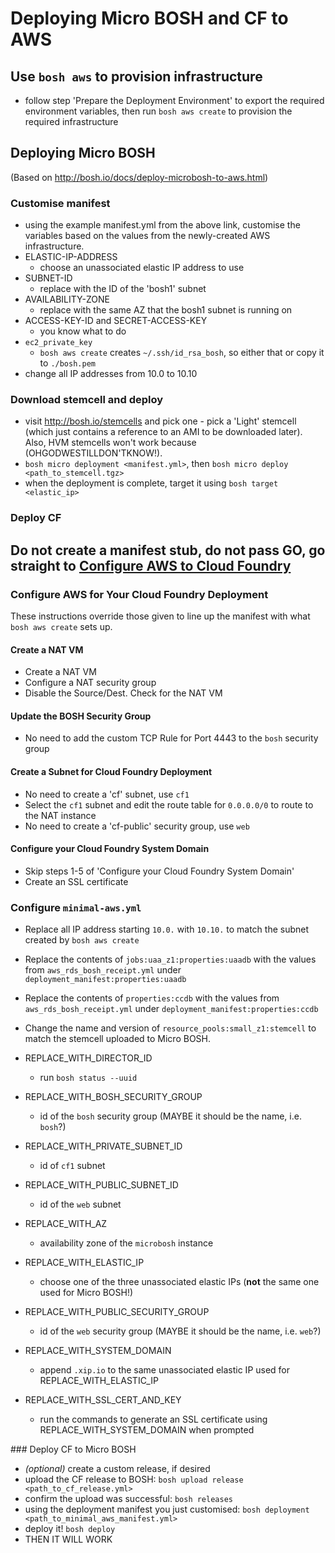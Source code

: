 # Deploying Micro BOSH and CF to AWS

## Use `bosh aws` to provision infrastructure
* follow step 'Prepare the Deployment Environment' to export the required environment variables, then run `bosh aws create` to provision the required infrastructure

## Deploying Micro BOSH
(Based on http://bosh.io/docs/deploy-microbosh-to-aws.html)

### Customise manifest
* using the example manifest.yml from the above link, customise the variables based on the values from the newly-created AWS infrastructure.
* ELASTIC-IP-ADDRESS
    - choose an unassociated elastic IP address to use
* SUBNET-ID
    - replace with the ID of the 'bosh1' subnet
* AVAILABILITY-ZONE
    - replace with the same AZ that the bosh1 subnet is running on
* ACCESS-KEY-ID and SECRET-ACCESS-KEY
    - you know what to do
* `ec2_private_key`
    - `bosh aws create` creates `~/.ssh/id_rsa_bosh`, so either that or copy it to `./bosh.pem`
* change all IP addresses from 10.0 to 10.10

### Download stemcell and deploy
* visit http://bosh.io/stemcells and pick one - pick a 'Light' stemcell (which just contains a reference to an AMI to be downloaded later). Also, HVM stemcells won't work because (OHGODWESTILLDON'TKNOW!).
* `bosh micro deployment <manifest.yml>`, then `bosh micro deploy <path_to_stemcell.tgz>`
* when the deployment is complete, target it using `bosh target <elastic_ip>`

### Deploy CF

## Do not create a manifest stub, do not pass GO, go straight to [Configure AWS to Cloud Foundry](https://docs.cloudfoundry.org/deploying/ec2/configure_aws_cf.html)

### Configure AWS for Your Cloud Foundry Deployment

These instructions override those given to line up the manifest with what `bosh aws create` sets up.

#### Create a NAT VM
* Create a NAT VM
* Configure a NAT security group
* Disable the Source/Dest. Check for the NAT VM

#### Update the BOSH Security Group
* No need to add the custom TCP Rule for Port 4443 to the `bosh` security group

#### Create a Subnet for Cloud Foundry Deployment
* No need to create a 'cf' subnet, use `cf1`
* Select the `cf1` subnet and edit the route table for `0.0.0.0/0` to route to the NAT instance
* No need to create a 'cf-public' security group, use `web`

#### Configure your Cloud Foundry System Domain
* Skip steps 1-5 of 'Configure your Cloud Foundry System Domain'
* Create an SSL certificate

### Configure `minimal-aws.yml`

* Replace all IP address starting `10.0.` with `10.10.` to match the subnet created by `bosh aws create`

* Replace the contents of `jobs:uaa_z1:properties:uaadb` with the values from `aws_rds_bosh_receipt.yml` under `deployment_manifest:properties:uaadb`

* Replace the contents of `properties:ccdb` with the values from `aws_rds_bosh_receipt.yml` under `deployment_manifest:properties:ccdb`

* Change the name and version of `resource_pools:small_z1:stemcell` to match the stemcell uploaded to Micro BOSH.

* REPLACE_WITH_DIRECTOR_ID
    - run `bosh status --uuid`

* REPLACE_WITH_BOSH_SECURITY_GROUP
    - id of the `bosh` security group (MAYBE it should be the name, i.e. `bosh`?)

* REPLACE_WITH_PRIVATE_SUBNET_ID
    - id of `cf1` subnet

* REPLACE_WITH_PUBLIC_SUBNET_ID
    - id of the `web` subnet

* REPLACE_WITH_AZ
    - availability zone of the `microbosh` instance

* REPLACE_WITH_ELASTIC_IP
    - choose one of the three unassociated elastic IPs (**not** the same one used for Micro BOSH!)

* REPLACE_WITH_PUBLIC_SECURITY_GROUP
    - id of the `web` security group (MAYBE it should be the name, i.e. `web`?)

* REPLACE_WITH_SYSTEM_DOMAIN
    - append `.xip.io` to the same unassociated elastic IP used for REPLACE_WITH_ELASTIC_IP

* REPLACE_WITH_SSL_CERT_AND_KEY
    - run the commands to generate an SSL certificate using REPLACE_WITH_SYSTEM_DOMAIN when prompted

### Deploy CF to Micro BOSH
* *(optional)* create a custom release, if desired
* upload the CF release to BOSH:
  `bosh upload release <path_to_cf_release.yml>`
* confirm the upload was successful: `bosh releases`
* using the deployment manifest you just customised:
  `bosh deployment <path_to_minimal_aws_manifest.yml>`
* deploy it! `bosh deploy`
* THEN IT WILL WORK

